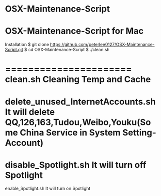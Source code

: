 OSX-Maintenance-Script
======================
OSX-Maintenance-Script
for Mac
======================
Installation
$ git clone https://github.com/peterlee0127/OSX-Maintenance-Script.git
$ cd  OSX-Maintenance-Script
$ ./clean.sh


======================
clean.sh
	Cleaning Temp and Cache
======================
delete_unused_InternetAccounts.sh
	It will delete QQ,126,163,Tudou,Weibo,Youku(Some China Service in System Setting-Account)
======================
disable_Spotlight.sh
	It will turn off Spotlight
======================
enable_Spotlight.sh
	It will turn on Spotlight

